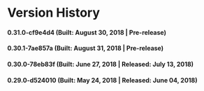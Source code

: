 # Version History


#### 0.31.0-cf9e4d4 (Built: August 30, 2018 | Pre-release)

#### 0.30.1-7ae857a (Built: August 31, 2018 | Pre-release)

#### 0.30.0-78eb83f (Built: June 27, 2018 | Released: July 13, 2018)

#### 0.29.0-d524010 (Built: May 24, 2018 | Released: June 04, 2018)

